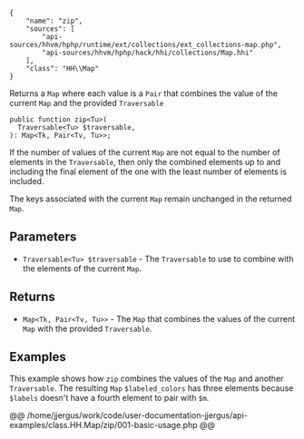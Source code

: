 ``` yamlmeta
{
    "name": "zip",
    "sources": [
        "api-sources/hhvm/hphp/runtime/ext/collections/ext_collections-map.php",
        "api-sources/hhvm/hphp/hack/hhi/collections/Map.hhi"
    ],
    "class": "HH\\Map"
}
```




Returns a ` Map ` where each value is a `` Pair `` that combines the value
of the current ``` Map ``` and the provided ```` Traversable ````




``` Hack
public function zip<Tu>(
  Traversable<Tu> $traversable,
): Map<Tk, Pair<Tv, Tu>>;
```




If the number of values of the current ` Map ` are not equal to the number
of elements in the `` Traversable ``, then only the combined elements up to
and including the final element of the one with the least number of
elements is included.




The keys associated with the current ` Map ` remain unchanged in the
returned `` Map ``.




## Parameters




+ ` Traversable<Tu> $traversable ` - The `` Traversable `` to use to combine with the
  elements of the current ``` Map ```.




## Returns




* ` Map<Tk, Pair<Tv, Tu>> ` - The `` Map `` that combines the values of the current ``` Map ``` with
  the provided ```` Traversable ````.




## Examples




This example shows how ` zip ` combines the values of the `` Map `` and another ``` Traversable ```. The resulting ```` Map ```` ````` $labeled_colors ````` has three elements because `````` $labels `````` doesn't have a fourth element to pair with ``````` $m ```````.







@@ /home/jjergus/work/code/user-documentation-jjergus/api-examples/class.HH.Map/zip/001-basic-usage.php @@
<!-- HHAPIDOC -->
